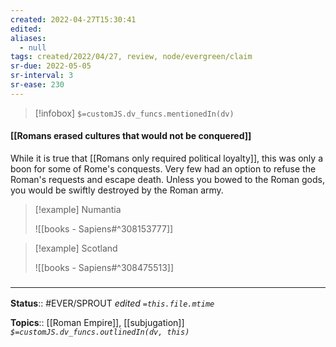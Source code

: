 ```yaml
---
created: 2022-04-27T15:30:41 
edited: 
aliases:
  - null
tags: created/2022/04/27, review, node/evergreen/claim
sr-due: 2022-05-05
sr-interval: 3
sr-ease: 230
---
```

> [!infobox]
`$=customJS.dv_funcs.mentionedIn(dv)`

#### [[Romans erased cultures that would not be conquered]]

While it is true that
[[Romans only required political loyalty]],
this was only a boon for some of Rome's conquests.
Very few had an option to refuse the Roman's requests and escape death.
Unless you bowed to the Roman gods, you would be swiftly destroyed by the Roman army.

> [!example] Numantia
> 
> ![[books - Sapiens#^308153777]]

> [!example] Scotland
> 
> ![[books - Sapiens#^308475513]]


### <hr class="footnote"/>

**Status**:: #EVER/SPROUT
*edited `=this.file.mtime`*

**Topics**:: [[Roman Empire]], [[subjugation]]
*`$=customJS.dv_funcs.outlinedIn(dv, this)`*
